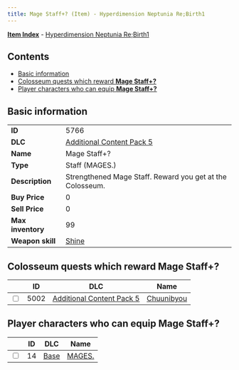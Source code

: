 ```yaml
---
title: Mage Staff+? (Item) - Hyperdimension Neptunia Re;Birth1
---
```


[**Item Index**](/neptunia/rb1/item/index.html) - [Hyperdimension Neptunia Re;Birth1](/neptunia/rb1)

## Contents

- [Basic information](#basic-information)
- [Colosseum quests which reward **Mage Staff+?**](#colosseum-quests-which-reward-mage-staff)
- [Player characters who can equip **Mage Staff+?**](#player-characters-who-can-equip-mage-staff)

## Basic information

|   |   |
| -- | -- |
| **ID** | 5766 |
| **DLC** | [Additional Content Pack 5](/neptunia/rb1/dlc/14-pack5.html) |
| **Name** | Mage Staff+? |
| **Type** | Staff (MAGES.) |
| **Description** | Strengthened Mage Staff. Reward you get at the Colosseum. |
| **Buy Price** | 0 |
| **Sell Price** | 0 |
| **Max inventory** | 99 |
| **Weapon skill** | [Shine](/neptunia/rb1/skill/1-2801-shine.html) |


## Colosseum quests which reward **Mage Staff+?**

|    | ID | DLC | Name |
| -- | -- | --- | ---- |
| <input type="checkbox" id="rb1-colosseum-14-5002" class="trackbox" /> | 5002 | [Additional Content Pack 5](/neptunia/rb1/dlc/14-pack5.html) | [Chuunibyou](/neptunia/rb1/colosseum/14-5002-chuunibyou.html) |


## Player characters who can equip **Mage Staff+?**

|    | ID | DLC | Name |
| -- | -- | --- | ---- |
| <input type="checkbox" id="rb1-player-1-14" class="trackbox" /> | 14 | [Base](/neptunia/rb1/dlc/1-base.html) | [MAGES.](/neptunia/rb1/player/1-14-mages.html) |
